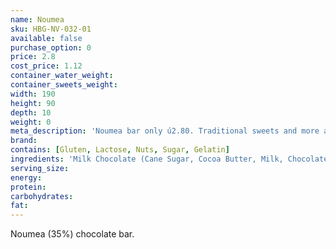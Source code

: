 ```yaml
---
name: Noumea
sku: HBG-NV-032-01
available: false
purchase_option: 0
price: 2.8
cost_price: 1.12
container_water_weight: 
container_sweets_weight: 
width: 190
height: 90
depth: 10
weight: 0
meta_description: 'Noumea bar only ú2.80. Traditional sweets and more at Humbugs Confectionery Store. Specialists in satisfying your sweet tooth!'
brand: 
contains: [Gluten, Lactose, Nuts, Sugar, Gelatin]
ingredients: 'Milk Chocolate (Cane Sugar, Cocoa Butter, Milk, Chocolate Liquor)'
serving_size: 
energy: 
protein: 
carbohydrates: 
fat: 
---
```

Noumea (35%) chocolate bar.